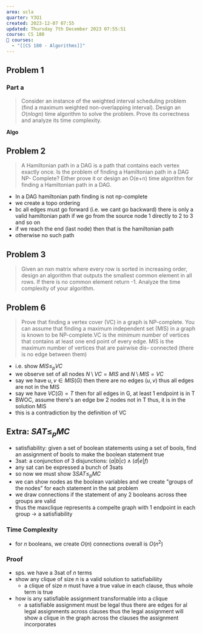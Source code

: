 ```yaml
---
area: ucla
quarter: Y3Q1
created: 2023-12-07 07:55
updated: Thursday 7th December 2023 07:55:51
course: CS 180
📕 courses:
  - "[[CS 180 - Algorithms]]"
---
```

## Problem 1
### Part a
> Consider an instance of the weighted interval scheduling problem (find a maximum weighted non-overlapping interval). Design an $O(nlogn)$ time algorithm to solve the problem. Prove its correctness and analyze its time complexity.

**Algo**



## Problem 2
> A Hamiltonian path in a DAG is a path that contains each vertex exactly once. Is the problem of finding a Hamiltonian path in a DAG NP- Complete? Either prove it or design an O(e+n) time algorithm for finding a Hamiltonian path in a DAG.

- In a DAG hamiltonian path finding is not np-complete
- we create a topo ordering
- bc all edges must go forward (i.e. we cant go backward) there is only a valid hamiltonian path if we go from the source node 1 directly to 2 to 3 and so on
- if we reach the end (last node) then that is the hamiltonian path
- otherwise no such path

## Problem 3
> Given an nxn matrix where every row is sorted in increasing order, design an algorithm that outputs the smallest common element in all rows. If there is no common element return -1. Analyze the time complexity of your algorithm.

## Problem 6
> Prove that finding a vertex cover (VC) in a graph is NP-complete. You can assume that finding a maximum independent set (MIS) in a graph is known to be NP-complete.VC is the minimum number of vertices that contains at least one end point of every edge. MIS is the maximum number of vertices that are pairwise dis- connected (there is no edge between them)

- i.e. show $MIS \le_p VC$
- we observe set of all nodes $N\setminus VC=MIS$ and $N\setminus MIS = VC$
- say we have $u,v\in MIS(G)$ then there are no edges $(u,v)$ thus all edges are not in the MIS
- say we have $VC(G)=T$ then for all edges in G, at least 1 endpoint is in T
- BWOC, assume there's an edge bw 2 nodes not in T thus, it is in the solution MIS
- this is a contradiction by the definition of VC

## Extra: $SAT \le_p MC$
- satisfiability: given a set of boolean statements using a set of bools, find an assignment of bools to make the boolean statement true
- 3sat: a conjunction of 3 disjunctions: $(a | b| c)\land (d|e|f)$
- any sat can be expressed a bunch of 3sats
- so now we must show $3SAT\le_p MC$
- we can show nodes as the boolean variables and we create "groups of the nodes" for each statement in the sat problem
- we draw connections if the statement of any 2 booleans across thee groups are valid
- thus the maxclique represents a compelte graph with 1 endpoint in each group -> a satisfiability
### Time Complexity
- for $n$ booleans, we create $O(n)$ connections overall is $O(n^2)$
### Proof
- sps. we have a 3sat of $n$ terms
- show any clique of size $n$ is a valid solution to satisfiabiliity
	- a clique of size $n$ must have a true value in each clause, thus whole term is true
- how is any satisfiable assignment transformable into a clique
	- a satisfiable assignment must be legal thus there are edges for al legal assignments across clauses thus the legal assignment will show a clique in the graph across the clauses the assignment incorporates

